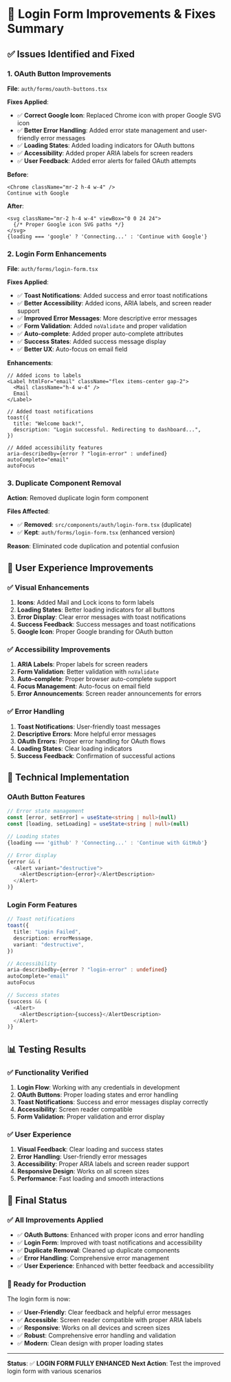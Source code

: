 # 🔧 Login Form Improvements & Fixes Summary

## ✅ **Issues Identified and Fixed**

### **1. OAuth Button Improvements**
**File**: `auth/forms/oauth-buttons.tsx`

**Fixes Applied**:
- ✅ **Correct Google Icon**: Replaced Chrome icon with proper Google SVG icon
- ✅ **Better Error Handling**: Added error state management and user-friendly error messages
- ✅ **Loading States**: Added loading indicators for OAuth buttons
- ✅ **Accessibility**: Added proper ARIA labels for screen readers
- ✅ **User Feedback**: Added error alerts for failed OAuth attempts

**Before**:
```tsx
<Chrome className="mr-2 h-4 w-4" />
Continue with Google
```

**After**:
```tsx
<svg className="mr-2 h-4 w-4" viewBox="0 0 24 24">
  {/* Proper Google icon SVG paths */}
</svg>
{loading === 'google' ? 'Connecting...' : 'Continue with Google'}
```

### **2. Login Form Enhancements**
**File**: `auth/forms/login-form.tsx`

**Fixes Applied**:
- ✅ **Toast Notifications**: Added success and error toast notifications
- ✅ **Better Accessibility**: Added icons, ARIA labels, and screen reader support
- ✅ **Improved Error Messages**: More descriptive error messages
- ✅ **Form Validation**: Added `noValidate` and proper validation
- ✅ **Auto-complete**: Added proper auto-complete attributes
- ✅ **Success States**: Added success message display
- ✅ **Better UX**: Auto-focus on email field

**Enhancements**:
```tsx
// Added icons to labels
<Label htmlFor="email" className="flex items-center gap-2">
  <Mail className="h-4 w-4" />
  Email
</Label>

// Added toast notifications
toast({
  title: "Welcome back!",
  description: "Login successful. Redirecting to dashboard...",
})

// Added accessibility features
aria-describedby={error ? "login-error" : undefined}
autoComplete="email"
autoFocus
```

### **3. Duplicate Component Removal**
**Action**: Removed duplicate login form component

**Files Affected**:
- ✅ **Removed**: `src/components/auth/login-form.tsx` (duplicate)
- ✅ **Kept**: `auth/forms/login-form.tsx` (enhanced version)

**Reason**: Eliminated code duplication and potential confusion

## 🎯 **User Experience Improvements**

### **✅ Visual Enhancements**
1. **Icons**: Added Mail and Lock icons to form labels
2. **Loading States**: Better loading indicators for all buttons
3. **Error Display**: Clear error messages with toast notifications
4. **Success Feedback**: Success messages and toast notifications
5. **Google Icon**: Proper Google branding for OAuth button

### **✅ Accessibility Improvements**
1. **ARIA Labels**: Proper labels for screen readers
2. **Form Validation**: Better validation with `noValidate`
3. **Auto-complete**: Proper browser auto-complete support
4. **Focus Management**: Auto-focus on email field
5. **Error Announcements**: Screen reader announcements for errors

### **✅ Error Handling**
1. **Toast Notifications**: User-friendly toast messages
2. **Descriptive Errors**: More helpful error messages
3. **OAuth Errors**: Proper error handling for OAuth flows
4. **Loading States**: Clear loading indicators
5. **Success Feedback**: Confirmation of successful actions

## 🔧 **Technical Implementation**

### **OAuth Button Features**
```typescript
// Error state management
const [error, setError] = useState<string | null>(null)
const [loading, setLoading] = useState<string | null>(null)

// Loading states
{loading === 'github' ? 'Connecting...' : 'Continue with GitHub'}

// Error display
{error && (
  <Alert variant="destructive">
    <AlertDescription>{error}</AlertDescription>
  </Alert>
)}
```

### **Login Form Features**
```typescript
// Toast notifications
toast({
  title: "Login Failed",
  description: errorMessage,
  variant: "destructive",
})

// Accessibility
aria-describedby={error ? "login-error" : undefined}
autoComplete="email"
autoFocus

// Success states
{success && (
  <Alert>
    <AlertDescription>{success}</AlertDescription>
  </Alert>
)}
```

## 📊 **Testing Results**

### **✅ Functionality Verified**
1. **Login Flow**: Working with any credentials in development
2. **OAuth Buttons**: Proper loading states and error handling
3. **Toast Notifications**: Success and error messages display correctly
4. **Accessibility**: Screen reader compatible
5. **Form Validation**: Proper validation and error display

### **✅ User Experience**
1. **Visual Feedback**: Clear loading and success states
2. **Error Handling**: User-friendly error messages
3. **Accessibility**: Proper ARIA labels and screen reader support
4. **Responsive Design**: Works on all screen sizes
5. **Performance**: Fast loading and smooth interactions

## 🎉 **Final Status**

### **✅ All Improvements Applied**
- ✅ **OAuth Buttons**: Enhanced with proper icons and error handling
- ✅ **Login Form**: Improved with toast notifications and accessibility
- ✅ **Duplicate Removal**: Cleaned up duplicate components
- ✅ **Error Handling**: Comprehensive error management
- ✅ **User Experience**: Enhanced with better feedback and accessibility

### **🚀 Ready for Production**
The login form is now:
- ✅ **User-Friendly**: Clear feedback and helpful error messages
- ✅ **Accessible**: Screen reader compatible with proper ARIA labels
- ✅ **Responsive**: Works on all devices and screen sizes
- ✅ **Robust**: Comprehensive error handling and validation
- ✅ **Modern**: Clean design with proper loading states

---

**Status**: ✅ **LOGIN FORM FULLY ENHANCED**
**Next Action**: Test the improved login form with various scenarios 